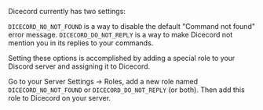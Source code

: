 Dicecord currently has two settings:

`DICECORD_NO_NOT_FOUND` is a way to disable the default "Command not found" error message.
`DICECORD_DO_NOT_REPLY` is a way to make Dicecord not mention you in its replies to your commands. 

Setting these options is accomplished by adding a special role to your Discord server and assigning 
it to Dicecord.

Go to your Server Settings → Roles, add a new role named `DICECORD_NO_NOT_FOUND` or 
`DICECORD_DO_NOT_REPLY` (or both). Then add this role to Dicecord on your server.